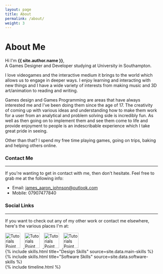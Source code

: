```yaml
---
layout: page
title: About
permalink: /about/
weight: 3
---
```


# **About Me**

Hi I'm **{{ site.author.name }}**,<br>
A Games Designer and Developer studying at University in Southampton.

I love videogames and the interactive medium it brings to the world which allows us to engage in deeper ways. I enjoy learning and interacting with new things and I have a wide variety of interests from making music and 3D art/animation to reading and writing.

Games design and Games Programming are areas that have always interested me and I've been doing them since the age of 17. The creativity of coming up with various ideas and understanding how to make them work for a user from an analytical and problem solving side is incredibly fun. As well as then going on to implement them and see them come to life and provide enjoyment to people is an indescribable experience which I take great pride in seeing.

Other than that? I spend my free time playing games, going on trips, baking and helping others online.

### Contact Me
---
If you're wanting to get in contact with me, then don't hesitate. Feel free to grab me at the following info:

- Email: [james_aaron_johnson@outlook.com](mailto:james_aaron_johnson@outlook.com)
- Mobile: 07907477840

### Social Links
---
If you want to check out any of my other work or contact me elsewhere, here's the various places I'm at:

<div class="social-links">

<a href = "https://www.linkedin.com/in/james-aaron-johnson/" target = "_blank"> 
         <img src = "https://image.flaticon.com/icons/svg/38/38669.svg" alt = "Tutorials Point" height="50" width="50" style="float: center; margin-right: 10px;"/> 
</a>

<a href = "https://www.artstation.com/james-aaron-johnson" target = "_blank"> 
         <img src = "https://cdn4.iconfinder.com/data/icons/logos-and-brands-1/512/27_Artstation_logo_logos-512.png" alt = "Tutorials Point" height="50" width="50" style="float: center; margin-right: 10px;"/> 
</a>

<a href = "https://github.com/Chi-Time" target = "_blank"> 
         <img src = "https://image.flaticon.com/icons/svg/25/25231.svg" alt = "Tutorials Point" height="50" width="50" style="float: center; margin-right: 10px;"/> 
</a>

<a href = "https://sketchfab.com/Haunted-Dreamer?utm_medium=embed&utm_source=website&utm_campaign=share-popup" target = "_blank"> 
         <img src = "https://static.sketchfab.com/img/press/logos/logo-black.png" alt = "Tutorials Point" height="50" width="50" style="float: center; margin-right: 10px;"/> 
</a>

</div>

<div class="row">
{% include skills.html title="Design Skills" source=site.data.main-skills %}
{% include skills.html title="Software Skills" source=site.data.software-skills %}
</div>

<div class="row">
{% include timeline.html %}
</div>